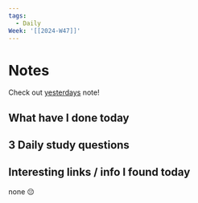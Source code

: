 ```yaml
---
tags:
  - Daily
Week: '[[2024-W47]]'
---
```

# Notes
Check out [yesterdays](2024-11-21) note!
## What have I done today
## 3 Daily study questions

## Interesting links / info I found today
none 😔